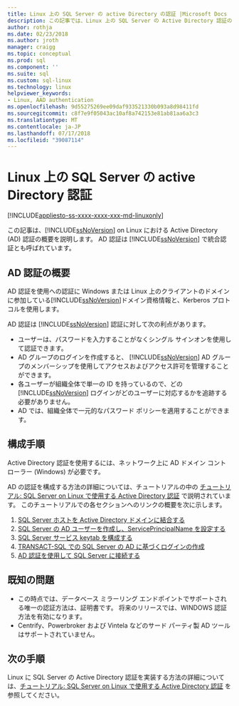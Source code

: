 ```yaml
---
title: Linux 上の SQL Server の active Directory の認証 |Microsoft Docs
description: この記事では、Linux 上の SQL Server の Active Directory 認証の概要を示します。
author: rothja
ms.date: 02/23/2018
ms.author: jroth
manager: craigg
ms.topic: conceptual
ms.prod: sql
ms.component: ''
ms.suite: sql
ms.custom: sql-linux
ms.technology: linux
helpviewer_keywords:
- Linux, AAD authentication
ms.openlocfilehash: 9d55275269ee09daf933521330b093a8d98411fd
ms.sourcegitcommit: c8f7e9f05043ac10af8a742153e81ab81aa6a3c3
ms.translationtype: MT
ms.contentlocale: ja-JP
ms.lasthandoff: 07/17/2018
ms.locfileid: "39087114"
---
```

# <a name="active-directory-authentication-for-sql-server-on-linux"></a>Linux 上の SQL Server の active Directory 認証

[!INCLUDE[appliesto-ss-xxxx-xxxx-xxx-md-linuxonly](../includes/appliesto-ss-xxxx-xxxx-xxx-md-linuxonly.md)]

この記事は、[!INCLUDE[ssNoVersion](../includes/ssnoversion-md.md)] on Linux における Active Directory (AD) 認証の概要を説明します。 AD 認証は [!INCLUDE[ssNoVersion](../includes/ssnoversion-md.md)] で統合認証とも呼ばれています。 

## <a name="ad-authentication-overview"></a>AD 認証の概要

AD 認証を使用への認証に Windows または Linux 上のクライアントのドメインに参加している[!INCLUDE[ssNoVersion](../includes/ssnoversion-md.md)]ドメイン資格情報と、Kerberos プロトコルを使用します。

AD 認証は [!INCLUDE[ssNoVersion](../includes/ssnoversion-md.md)] 認証に対して次の利点があります。

- ユーザーは、パスワードを入力することがなくシングル サインオンを使用して認証できます。   
- AD グループのログインを作成すると、 [!INCLUDE[ssNoVersion](../includes/ssnoversion-md.md)] AD グループのメンバーシップを使用してアクセスおよびアクセス許可を管理することができます。  
- 各ユーザーが組織全体で単一の ID を持っているので、どの [!INCLUDE[ssNoVersion](../includes/ssnoversion-md.md)] ログインがどのユーザーに対応するかを追跡する必要がありません。   
- AD では、組織全体で一元的なパスワード ポリシーを適用することができます。   

## <a name="configuration-steps"></a>構成手順

Active Directory 認証を使用するには、ネットワーク上に AD ドメイン コント ローラー (Windows) が必要です。

AD の認証を構成する方法の詳細については、チュートリアルの中の [チュートリアル: SQL Server on Linux で使用する Active Directory 認証](sql-server-linux-active-directory-authentication.md) で説明されています。 このチュートリアルでの各セクションへのリンクの概要を次に示します。

1. [SQL Server ホストを Active Directory ドメインに結合する](sql-server-linux-active-directory-authentication.md#join)
1. [SQL Server の AD ユーザーを作成し、ServicePrincipalName を設定する](sql-server-linux-active-directory-authentication.md#createuser)
1. [SQL Server サービス keytab を構成する](sql-server-linux-active-directory-authentication.md#configurekeytab)
1. [TRANSACT-SQL での SQL Server の AD に基づくログインの作成](sql-server-linux-active-directory-authentication.md#createsqllogins)
1. [AD 認証を使用して SQL Server に接続する](sql-server-linux-active-directory-authentication.md#connect)

## <a name="known-issues"></a>既知の問題

- この時点では、データベース ミラーリング エンドポイントでサポートされる唯一の認証方法は、証明書です。 将来のリリースでは、WINDOWS 認証方法を有効になります。
- Centrify、Powerbroker および Vintela などのサード パーティ製 AD ツールはサポートされていません。

## <a name="next-steps"></a>次の手順

Linux に SQL Server の Active Directory 認証を実装する方法の詳細については、[チュートリアル: SQL Server on Linux で使用する Active Directory 認証](sql-server-linux-active-directory-authentication.md) を参照してください。